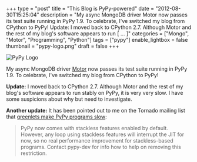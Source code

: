 +++
type = "post"
title = "This Blog is PyPy-powered"
date = "2012-08-30T15:25:04"
description = "My async MongoDB driver Motor now passes its test suite running in PyPy 1.9. To celebrate, I've switched my blog from CPython to PyPy! Update: I moved back to CPython 2.7. Although Motor and the rest of my blog's software appears to run [ ... ]"
categories = ["Mongo", "Motor", "Programming", "Python"]
tags = ["pypy"]
enable_lightbox = false
thumbnail = "pypy-logo.png"
draft = false
+++

<p><img style="display:block; margin-left:auto; margin-right:auto;" src="pypy-logo.png" alt="PyPy Logo" title="pypy-logo.png" border="0"   /></p>
<p>My async MongoDB driver <a href="/motor/">Motor</a> now passes its test suite running in PyPy 1.9. To celebrate, I've switched my blog from CPython to PyPy!</p>
<p><strong>Update:</strong> I moved back to CPython 2.7. Although Motor and the rest of my blog's software appears to run stably on PyPy, it is very very slow. I have some suspicions about why but need to investigate.</p>
<p><strong>Another update:</strong> It has been pointed out to me on the Tornado mailing list that <a href="http://morepypy.blogspot.com/2011/11/pypy-17-widening-sweet-spot.html">greenlets make PyPy programs slow</a>:</p>
<blockquote>
<p>PyPy now comes with stackless features enabled by default. However, any loop using stackless features will interrupt
the JIT for now, so no real performance improvement for stackless-based programs. Contact pypy-dev for info how to 
help on removing this restriction.</p>
</blockquote>
    